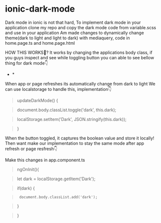 # ionic-dark-mode

Dark mode in ionic is not that hard, To implement dark mode in your application clone my repo and copy the dark mode code from variable.scss and use in your application
Am made changes to dynamically change theme(dark to light and light to dark) with mediaquery, code in home.page.ts and home.page.html


HOW THIS WORKS🤔?
It works by changing the applications body class, if you guys inspect and see while toggling button you can able to see bellow thing for dark mode👇


* <body class="dark"> *

When app or page refreshes its automatically change from dark to light
We can use localstorage to handle this, implementation👇

>  updateDarkMode() {

>    document.body.classList.toggle('dark', this.dark);

>    localStorage.setItem('Dark', JSON.stringify(this.dark));

>  }

When the button toggled, it captures the boolean value and store it locally!
Then want make our implementation to stay the same mode after app refresh or page resfresh👇

Make this changes in app.component.ts
>  ngOnInit(){

>    let dark = localStorage.getItem('Dark');

>    if(dark) {

>      document.body.classList.add('dark');

>    }

> }

